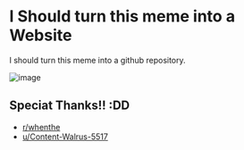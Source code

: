 # I Should turn this meme into a Website
I should turn this meme into a github repository.

![image](https://ishouldturnthismemeintoaweb.site/assets/gifs/sam.gif)



## Speciat Thanks!! :DD
- [r/whenthe](https://reddit.com/r/whenthe)<br>
- [u/Content-Walrus-5517](https://www.reddit.com/user/Content-Walrus-5517/)
